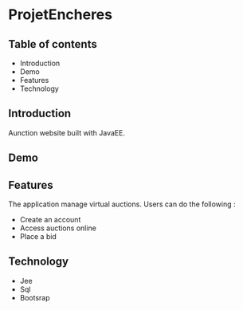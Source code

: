 <h1>ProjetEncheres</h1>
    <h2>Table of contents</h2>
    <ul>
        <li>Introduction</li>
        <li>Demo</li>
        <li>Features</li>
        <li>Technology</li>
    </ul>

<h2>Introduction</h2>

 Aunction website built with JavaEE.

<h2>Demo</h2>


<h2>Features</h2>
The application manage virtual auctions.
Users can do the following :
<ul>
    <li>Create an account</li>
    <li>Access auctions online</li>
    <li>Place a bid</li>
</ul>
<h2>Technology</h2>
<ul>
    <li>Jee</li>
    <li>Sql</li>
    <li>Bootsrap</li>
</ul>
